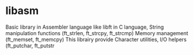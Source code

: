 # libasm
Basic library in Assembler language like libft in C language, String manipulation functions (ft_strlen, ft_strcpy, ft_strcmp)  Memory management (ft_memset, ft_memcpy)  This librairy provide Character utilities,  I/O helpers (ft_putchar, ft_putstr 
